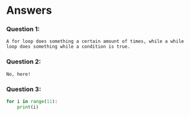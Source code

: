 # Answers

### Question 1:
```
A for loop does something a certain amount of times, while a while loop does something while a condition is true.
```

### Question 2:
```
No, here!
```

### Question 3:
```python
for i in range(11):
    print(i)
```
